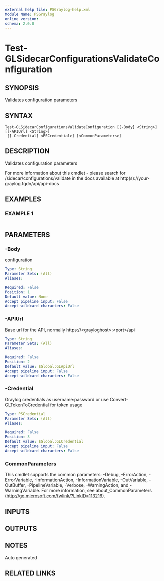 ```yaml
---
external help file: PSGraylog-help.xml
Module Name: PSGraylog
online version:
schema: 2.0.0
---
```


# Test-GLSidecarConfigurationsValidateConfiguration

## SYNOPSIS
Validates configuration parameters

## SYNTAX

```
Test-GLSidecarConfigurationsValidateConfiguration [[-Body] <String>] [[-APIUrl] <String>]
 [[-Credential] <PSCredential>] [<CommonParameters>]
```

## DESCRIPTION
Validates configuration parameters


For more information about this cmdlet - please search for /sidecar/configurations/validate in the docs available at http(s)://your-graylog.fqdn/api/api-docs

## EXAMPLES

### EXAMPLE 1
```

```

## PARAMETERS

### -Body
configuration

```yaml
Type: String
Parameter Sets: (All)
Aliases:

Required: False
Position: 1
Default value: None
Accept pipeline input: False
Accept wildcard characters: False
```

### -APIUrl
Base url for the API, normally https://\<grayloghost\>:\<port\>/api

```yaml
Type: String
Parameter Sets: (All)
Aliases:

Required: False
Position: 2
Default value: $Global:GLApiUrl
Accept pipeline input: False
Accept wildcard characters: False
```

### -Credential
Graylog credentials as username:password or use Convert-GLTokenToCredential for token usage

```yaml
Type: PSCredential
Parameter Sets: (All)
Aliases:

Required: False
Position: 3
Default value: $Global:GLCredential
Accept pipeline input: False
Accept wildcard characters: False
```

### CommonParameters
This cmdlet supports the common parameters: -Debug, -ErrorAction, -ErrorVariable, -InformationAction, -InformationVariable, -OutVariable, -OutBuffer, -PipelineVariable, -Verbose, -WarningAction, and -WarningVariable. For more information, see about_CommonParameters (http://go.microsoft.com/fwlink/?LinkID=113216).

## INPUTS

## OUTPUTS

## NOTES
Auto generated

## RELATED LINKS
